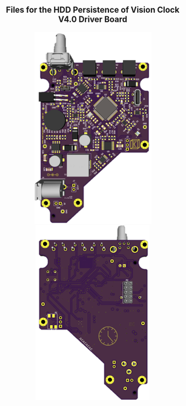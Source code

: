 ## <p align="center">Files for the HDD Persistence of Vision Clock V4.0 Driver Board</p>
<p align="center">
  <img src="https://github.com/TickingClocks/HDD-Persistence-of-Vision-Clock_V4/blob/main/Images/HDDCLK_V4.0_Driver%20Board_top_edit.png" width="309"> <img src="https://github.com/TickingClocks/HDD-Persistence-of-Vision-Clock_V4/blob/main/Images/HDDCLK_V4.0_Driver%20Board_bottom_edit2.png" width="300">
</p>
